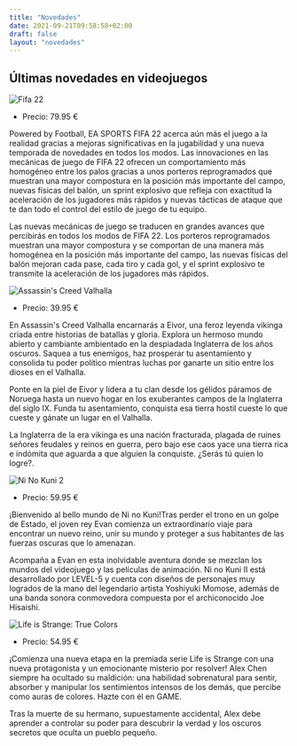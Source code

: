 ```yaml
---
title: "Novedades"
date: 2021-09-21T09:58:58+02:00
draft: false
layout: "novedades"
---
```


## Últimas novedades en videojuegos

![Fifa 22](/img/fifa22.png)

* Precio: 79.95 €

Powered by Football, EA SPORTS FIFA 22 acerca aún más el juego a la realidad gracias a mejoras significativas en la jugabilidad y una nueva temporada de novedades en todos los modos. Las innovaciones en las mecánicas de juego de FIFA 22 ofrecen un comportamiento más homogéneo entre los palos gracias a unos porteros reprogramados que muestran una mayor compostura en la posición más importante del campo, nuevas físicas del balón, un sprint explosivo que refleja con exactitud la aceleración de los jugadores más rápidos y nuevas tácticas de ataque que te dan todo el control del estilo de juego de tu equipo.

Las nuevas mecánicas de juego se traducen en grandes avances que percibirás en todos los modos de FIFA 22. Los porteros reprogramados muestran una mayor compostura y se comportan de una manera más homogénea en la posición más importante del campo, las nuevas físicas del balón mejoran cada pase, cada tiro y cada gol, y el sprint explosivo te transmite la aceleración de los jugadores más rápidos.


![Assassin's Creed Valhalla](/img/asasin.png)

* Precio: 39.95 €

En Assassin's Creed Valhalla encarnarás a Eivor, una feroz leyenda vikinga criada entre historias de batallas y gloria. Explora un hermoso mundo abierto y cambiante ambientado en la despiadada Inglaterra de los años oscuros. Saquea a tus enemigos, haz prosperar tu asentamiento y consolida tu poder político mientras luchas por ganarte un sitio entre los dioses en el Valhalla.

Ponte en la piel de Eivor y lidera a tu clan desde los gélidos páramos de Noruega hasta un nuevo hogar en los exuberantes campos de la Inglaterra del siglo IX. Funda tu asentamiento, conquista esa tierra hostil cueste lo que cueste y gánate un lugar en el Valhalla.

La Inglaterra de la era vikinga es una nación fracturada, plagada de ruines señores feudales y reinos en guerra, pero bajo ese caos yace una tierra rica e indómita que aguarda a que alguien la conquiste. ¿Serás tú quien lo logre?.


![Ni No Kuni 2](/img/kuni2.png)

* Precio: 59.95 €

¡Bienvenido al bello mundo de Ni no Kuni!Tras perder el trono en un golpe de Estado, el joven rey Evan comienza un extraordinario viaje para encontrar un nuevo reino, unir su mundo y proteger a sus habitantes de las fuerzas oscuras que lo amenazan.

Acompaña a Evan en esta inolvidable aventura donde se mezclan los mundos del videojuego y las películas de animación. Ni no Kuni II está desarrollado por LEVEL-5 y cuenta con diseños de personajes muy logrados de la mano del legendario artista Yoshiyuki Momose, además de una banda sonora conmovedora compuesta por el archiconocido Joe Hisaishi.


![Life is Strange: True Colors](/img/LiS.png)

* Precio: 54.95 €

¡Comienza una nueva etapa en la premiada serie Life is Strange con una nueva protagonista y un emocionante misterio por resolver! Alex Chen siempre ha ocultado su maldición: una habilidad sobrenatural para sentir, absorber y manipular los sentimientos intensos de los demás, que percibe como auras de colores. Hazte con él en GAME.

Tras la muerte de su hermano, supuestamente accidental, Alex debe aprender a controlar su poder para descubrir la verdad y los oscuros secretos que oculta un pueblo pequeño.